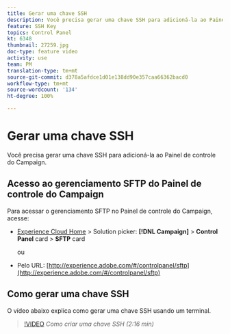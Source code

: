```yaml
---
title: Gerar uma chave SSH
description: Você precisa gerar uma chave SSH para adicioná-la ao Painel de controle do Adobe Campaign. O vídeo abaixo explica como gerar uma chave SSH usando um terminal.
feature: SSH Key
topics: Control Panel
kt: 6348
thumbnail: 27259.jpg
doc-type: feature video
activity: use
team: PM
translation-type: tm+mt
source-git-commit: d378a5afdce1d01e138dd90e357caa66362bacd0
workflow-type: tm+mt
source-wordcount: '134'
ht-degree: 100%

---
```



# Gerar uma chave SSH

Você precisa gerar uma chave SSH para adicioná-la ao Painel de controle do Campaign.

## Acesso ao gerenciamento SFTP do Painel de controle do Campaign

Para acessar o gerenciamento SFTP no Painel de controle do Campaign, acesse:

* [Experience Cloud Home](https://experience.adobe.com/#/home) > Solution picker: **[!DNL Campaign]** > **Control Panel** card > **SFTP** card

   ou
* Pelo URL: [http://experience.adobe.com/#/controlpanel/sftp](http://experience.adobe.com/#/controlpanel/sftp)

## Como gerar uma chave SSH

O vídeo abaixo explica como gerar uma chave SSH usando um terminal.

>[!VIDEO](https://video.tv.adobe.com/v/27259?quality=12)
*Como criar uma chave SSH (2:16 min)*